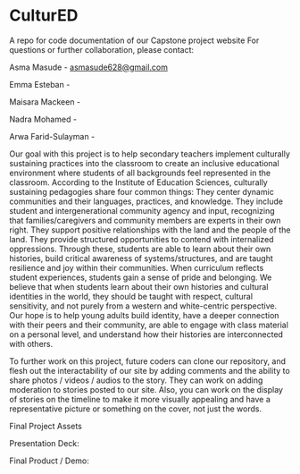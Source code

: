 # CulturED
A repo for code documentation of our Capstone project website
For questions or further collaboration, please contact:

Asma Masude - asmasude628@gmail.com

Emma Esteban - 

Maisara Mackeen - 

Nadra Mohamed -

Arwa Farid-Sulayman -


Our goal with this project is to help secondary teachers implement culturally sustaining practices into the classroom to create an inclusive educational environment where students of all backgrounds feel represented in the classroom. According to the Institute of Education Sciences, culturally sustaining pedagogies share four common things:
They center dynamic communities and their languages, practices, and knowledge.
They include student and intergenerational community agency and input, recognizing that families/caregivers and community members are experts in their own right.
They support positive relationships with the land and the people of the land.
They provide structured opportunities to contend with internalized oppressions.
Through these, students are able to learn about their own histories, build critical awareness of systems/structures, and are taught resilience and joy within their communities. When curriculum reflects student experiences, students gain a sense of pride and belonging. We believe that when students learn about their own histories and cultural identities in the world, they should be taught with respect, cultural sensitivity, and not purely from a western and white-centric perspective. Our hope is to help young adults build identity, have a deeper connection with their peers and their community, are able to engage with class material on a personal level, and understand how their histories are interconnected with others.


To further work on this project, future coders can clone our repository, and flesh out the interactability of our site by adding comments and the ability to share photos / videos / audios to the story. They can work on adding moderation to stories posted to our site. Also, you can work on the display of stories on the timeline to make it more visually appealing and have a representative picture or something on the cover, not just the words. 

Final Project Assets

Presentation Deck: 

Final Product / Demo: 
